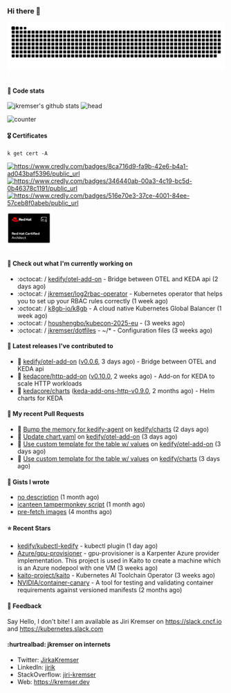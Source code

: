 ### Hi there 👋

<picture>
  <source media="(prefers-color-scheme: dark)" srcset="github-snake-dark.svg" />
  <source media="(prefers-color-scheme: light)" srcset="github-snake.svg" />
  <img alt="github-snake" src="github-snake.svg" />
</picture>
<img src="css.svg" width="5" height="5" alt="css-in-readme">

#### 📱 Code stats

![jkremser's github stats](https://github-readme-stats.vercel.app/api?username=jkremser&count_private=true&show_icons=true&hide_border=false&theme=tokyonight&title_color=5bcdec&bg_color=0d1117&border_radius=false) ![head](https://user-images.githubusercontent.com/535866/175570014-71166aaa-95f7-4a4f-869c-93a16481de4e.jpeg)



![counter](https://komarev.com/ghpvc/?username=jkremser&color=5bcdec&style=for-the-badge)

#### 🎖 Certificates
```
k get cert -A
```
<p align="left">
    <a href="https://www.credly.com/badges/8ca716d9-fa9b-42e6-b4a1-ad043baf5396/public_url">
        <img src="https://training.linuxfoundation.org/wp-content/uploads/2022/11/CKA.png" alt="https://www.credly.com/badges/8ca716d9-fa9b-42e6-b4a1-ad043baf5396/public_url" width="110" height="110"/>
    </a>
    <a href="https://www.credly.com/badges/346440ab-00a3-4c19-bc5d-0b46378c1191/public_url">
        <img src="https://training.linuxfoundation.org/wp-content/uploads/2022/11/CKS.png" alt="https://www.credly.com/badges/346440ab-00a3-4c19-bc5d-0b46378c1191/public_url" width="110" height="110"/>
    </a>
    <a href="https://www.credly.com/badges/516e70e3-37ce-4001-84ee-57ceb8f0abeb/public_url">
        <img src="https://training.linuxfoundation.org/wp-content/uploads/2020/11/lfcs_111820-300x300.png" alt="https://www.credly.com/badges/516e70e3-37ce-4001-84ee-57ceb8f0abeb/public_url" width="110" height="110"/>
    </a>
    <a href="https://rhtapps.redhat.com/verify/?certId=120-194-022">
        <img src="./rhca.png" alt="https://rhtapps.redhat.com/verify/?certId=120-194-022" width="100" height="100"/>
    </a>
</p>

#### 👷 Check out what I'm currently working on

- :octocat: / [kedify/otel-add-on](https://github.com/kedify/otel-add-on) - Bridge between OTEL and KEDA api (2 days ago)
- :octocat: / [jkremser/log2rbac-operator](https://github.com/jkremser/log2rbac-operator) - Kubernetes operator that helps you to set up your RBAC rules correctly (1 week ago)
- :octocat: / [k8gb-io/k8gb](https://github.com/k8gb-io/k8gb) - A cloud native Kubernetes Global Balancer (1 week ago)
- :octocat: / [houshengbo/kubecon-2025-eu](https://github.com/houshengbo/kubecon-2025-eu) -  (3 weeks ago)
- :octocat: / [jkremser/dotfiles](https://github.com/jkremser/dotfiles) - ~/*  -  Configuration files (3 weeks ago)

#### 🔭 Latest releases I've contributed to

- 🎉 [kedify/otel-add-on](https://github.com/kedify/otel-add-on) ([v0.0.6](https://github.com/kedify/otel-add-on/releases/tag/v0.0.6), 3 days ago) - Bridge between OTEL and KEDA api
- 🎉 [kedacore/http-add-on](https://github.com/kedacore/http-add-on) ([v0.10.0](https://github.com/kedacore/http-add-on/releases/tag/v0.10.0), 2 weeks ago) - Add-on for KEDA to scale HTTP workloads
- 🎉 [kedacore/charts](https://github.com/kedacore/charts) ([keda-add-ons-http-v0.9.0](https://github.com/kedacore/charts/releases/tag/keda-add-ons-http-v0.9.0), 2 months ago) - Helm charts for KEDA

#### 🔨 My recent Pull Requests

- 💪 [Bump the memory for kedify-agent](https://github.com/kedify/charts/pull/134) on [kedify/charts](https://github.com/kedify/charts) (2 days ago)
- 💪 [Update chart.yaml](https://github.com/kedify/otel-add-on/pull/76) on [kedify/otel-add-on](https://github.com/kedify/otel-add-on) (3 days ago)
- 💪 [Use custom template for the table w/ values](https://github.com/kedify/otel-add-on/pull/74) on [kedify/otel-add-on](https://github.com/kedify/otel-add-on) (3 days ago)
- 💪 [Use custom template for the table w/ values](https://github.com/kedify/charts/pull/131) on [kedify/charts](https://github.com/kedify/charts) (3 days ago)

#### 📓 Gists I wrote

- [no description](https://gist.github.com/745f70911ca695b13c5e9b330c1959cc) (1 month ago)
- [icanteen tampermonkey script](https://gist.github.com/c30a542575e487cddc0674225f2c833a) (1 month ago)
- [pre-fetch images](https://gist.github.com/28cff52b8a6c15cc6e0a34a1674c004e) (4 months ago)

#### ⭐ Recent Stars

- [kedify/kubectl-kedify](https://github.com/kedify/kubectl-kedify) - kubectl plugin (1 day ago)
- [Azure/gpu-provisioner](https://github.com/Azure/gpu-provisioner) - gpu-provisioner is a Karpenter Azure provider implementation. This project is used in Kaito to create a machine which is an Azure nodepool with one VM (3 weeks ago)
- [kaito-project/kaito](https://github.com/kaito-project/kaito) - Kubernetes AI Toolchain Operator (3 weeks ago)
- [NVIDIA/container-canary](https://github.com/NVIDIA/container-canary) - A tool for testing and validating container requirements against versioned manifests (2 months ago)

#### 💬 Feedback

Say Hello, I don't bite! I am available as Jiri Kremser on https://slack.cncf.io and https://kubernetes.slack.com


#### :hurtrealbad: jkremser on internets

- Twitter: <a href="https://twitter.com/JirkaKremser">JirkaKremser</a>
- LinkedIn: <a href="https://www.linkedin.com/in/jirik/">jirik</a>
- StackOverflow: <a href="https://stackoverflow.com/users/1594980/jiri-kremser">jiri-kremser</a>
- Web: https://kremser.dev